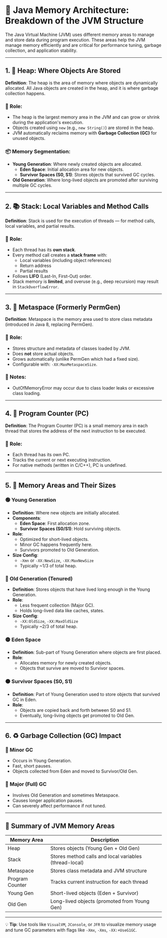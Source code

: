 # 🔹 Java Memory Architecture: Breakdown of the JVM Structure

The Java Virtual Machine (JVM) uses different memory areas to manage and store data during program execution. These areas help the JVM manage memory efficiently and are critical for performance tuning, garbage collection, and application stability.

---

## 1. 🧠 Heap: Where Objects Are Stored

**Definition**: The heap is the area of memory where objects are dynamically allocated. All Java objects are created in the heap, and it is where garbage collection happens.

### 🔸 Role:
- The heap is the largest memory area in the JVM and can grow or shrink during the application's execution.
- Objects created using `new` (e.g., `new String()`) are stored in the heap.
- JVM automatically reclaims memory with **Garbage Collection (GC)** for unused objects.

### 📦 Memory Segmentation:
- **Young Generation**: Where newly created objects are allocated.
  - **Eden Space**: Initial allocation area for new objects.
  - **Survivor Spaces (S0, S1)**: Stores objects that survived GC cycles.
- **Old Generation**: Where long-lived objects are promoted after surviving multiple GC cycles.

---

## 2. 📚 Stack: Local Variables and Method Calls

**Definition**: Stack is used for the execution of threads — for method calls, local variables, and partial results.

### 🔸 Role:
- Each thread has its **own stack**.
- Every method call creates a **stack frame** with:
  - Local variables (including object references)
  - Return address
  - Partial results
- Follows **LIFO** (Last-In, First-Out) order.
- Stack memory is **limited**, and overuse (e.g., deep recursion) may result in `StackOverflowError`.

---

## 3. 🧾 Metaspace (Formerly PermGen)

**Definition**: Metaspace is the memory area used to store class metadata (introduced in Java 8, replacing PermGen).

### 🔸 Role:
- Stores structure and metadata of classes loaded by JVM.
- Does **not** store actual objects.
- Grows automatically (unlike PermGen which had a fixed size).
- Configurable with: `-XX:MaxMetaspaceSize`.

### 📌 Notes:
- OutOfMemoryError may occur due to class loader leaks or excessive class loading.

---

## 4. 🧭 Program Counter (PC)

**Definition**: The Program Counter (PC) is a small memory area in each thread that stores the address of the next instruction to be executed.

### 🔸 Role:
- Each thread has its own PC.
- Tracks the current or next executing instruction.
- For native methods (written in C/C++), PC is undefined.

---

## 5. 🧩 Memory Areas and Their Sizes

### 🟢 Young Generation
- **Definition**: Where new objects are initially allocated.
- **Components**:
  - **Eden Space**: First allocation zone.
  - **Survivor Spaces (S0/S1)**: Hold surviving objects.
- **Role**:
  - Optimized for short-lived objects.
  - Minor GC happens frequently here.
  - Survivors promoted to Old Generation.
- **Size Config**:
  - `-Xmn` or `-XX:NewSize`, `-XX:MaxNewSize`
  - Typically ~1/3 of total heap.

### 🔵 Old Generation (Tenured)
- **Definition**: Stores objects that have lived long enough in the Young Generation.
- **Role**:
  - Less frequent collection (Major GC).
  - Holds long-lived data like caches, states.
- **Size Config**:
  - `-XX:OldSize`, `-XX:MaxOldSize`
  - Typically ~2/3 of total heap.

### 🟡 Eden Space
- **Definition**: Sub-part of Young Generation where objects are first placed.
- **Role**:
  - Allocates memory for newly created objects.
  - Objects that survive are moved to Survivor spaces.

### 🟠 Survivor Spaces (S0, S1)
- **Definition**: Part of Young Generation used to store objects that survived GC in Eden.
- **Role**:
  - Objects are copied back and forth between S0 and S1.
  - Eventually, long-living objects get promoted to Old Gen.

---

## 6. ♻️ Garbage Collection (GC) Impact

### 🔹 Minor GC
- Occurs in Young Generation.
- Fast, short pauses.
- Objects collected from Eden and moved to Survivor/Old Gen.

### 🔸 Major (Full) GC
- Involves Old Generation and sometimes Metaspace.
- Causes longer application pauses.
- Can severely affect performance if not tuned.

---

## 📝 Summary of JVM Memory Areas

| Memory Area     | Description                                                |
|------------------|------------------------------------------------------------|
| Heap             | Stores objects (Young Gen + Old Gen)                       |
| Stack            | Stores method calls and local variables (thread-local)     |
| Metaspace        | Stores class metadata and JVM structure                    |
| Program Counter  | Tracks current instruction for each thread                 |
| Young Gen        | Short-lived objects (Eden + Survivor)                      |
| Old Gen          | Long-lived objects (promoted from Young Gen)              |

---

💡 **Tip**: Use tools like `VisualVM`, `JConsole`, or `JFR` to visualize memory usage and tune GC parameters with flags like `-Xmx`, `-Xms`, `-XX:+UseG1GC`.

